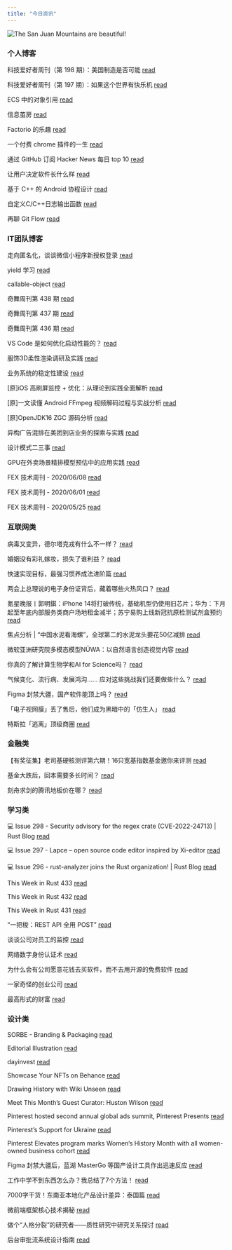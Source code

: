 ```yaml
---
title: "今日资讯"
---
```


![The San Juan Mountains are beautiful!](https://cn.bing.com/th?id=OHR.LanyonQuoit_EN-US8594676410_UHD.jpg "San Juan Mountains")

### 个人博客

   科技爱好者周刊（第 198 期）：美国制造是否可能 [read](http://www.ruanyifeng.com/blog/2022/03/weekly-issue-198.html)

   科技爱好者周刊（第 197 期）：如果这个世界有快乐机 [read](http://www.ruanyifeng.com/blog/2022/03/weekly-issue-197.html)

   ECS 中的对象引用 [read](https://blog.codingnow.com/2022/02/ecs_entity_reference.html)

   信息茧房 [read](https://blog.codingnow.com/2022/02/information_cocoons.html)

   Factorio 的乐趣 [read](https://blog.codingnow.com/2022/02/factorio.html)

   一个付费 chrome 插件的一生 [read](https://blog.t9t.io/star-history-2021-01-21/)

   通过 GitHub 订阅 Hacker News 每日 top 10 [read](https://blog.t9t.io/headllines-2020-09-03/)

   让用户决定软件长什么样 [read](https://blog.t9t.io/let-user-design-2020-06-18/)

   基于 C++ 的 Android 协程设计 [read](https://www.kymjs.com/code/2022/02/26/01)

   自定义C/C++日志输出函数 [read](https://www.kymjs.com/code/2020/08/07/01)

   再聊 Git Flow [read](https://www.kymjs.com/manager/2020/05/29/01)

### IT团队博客

   走向匿名化，谈谈微信小程序新授权登录 [read](http://www.alloyteam.com/2021/04/15431/)

   yield 学习 [read](http://www.alloyteam.com/2021/03/15427/)

   callable-object [read](http://www.alloyteam.com/2021/03/callable-object/)

   奇舞周刊第 438 期 [read](https://weekly.75.team/issue438.html)

   奇舞周刊第 437 期 [read](https://weekly.75.team/issue437.html)

   奇舞周刊第 436 期 [read](https://weekly.75.team/issue436.html)

   VS Code 是如何优化启动性能的？ [read](https://fed.taobao.org/blog/taofed/do71ct/wpsf10)

   服饰3D柔性渲染调研及实践 [read](https://fed.taobao.org/blog/taofed/do71ct/fufsgh)

   业务系统的稳定性建设 [read](https://fed.taobao.org/blog/taofed/do71ct/fc3cy0)

   \[原\]iOS 高刷屏监控 + 优化：从理论到实践全面解析 [read](https://blog.csdn.net/ByteDanceTech/article/details/123437098)

   \[原\]一文读懂 Android FFmpeg 视频解码过程与实战分析 [read](https://blog.csdn.net/ByteDanceTech/article/details/123343422)

   \[原\]OpenJDK16 ZGC 源码分析 [read](https://blog.csdn.net/ByteDanceTech/article/details/123196150)

   异构广告混排在美团到店业务的探索与实践 [read](https://tech.meituan.com/2022/03/10/exploration-and-practice-of-heterogeneous-ad-mixed-ranking-in-meituan-ads.html)

   设计模式二三事 [read](https://tech.meituan.com/2022/03/10/interesting-talk-about-design-patterns.html)

   GPU在外卖场景精排模型预估中的应用实践 [read](https://tech.meituan.com/2022/03/03/ctr-gpu-inference.html)

   FEX 技术周刊 - 2020/06/08 [read](http://fex.baidu.com/blog/2020/06/fex-weekly-08//)

   FEX 技术周刊 - 2020/06/01 [read](http://fex.baidu.com/blog/2020/06/fex-weekly-01//)

   FEX 技术周刊 - 2020/05/25 [read](http://fex.baidu.com/blog/2020/05/fex-weekly-25//)

### 互联网类

   病毒又变异，德尔塔克戎有什么不一样？ [read](http://www.huxiu.com/article/508661.html?f=wangzhan)

   婚姻没有彩礼嫁妆，损失了谁利益？ [read](http://www.huxiu.com/article/508474.html?f=wangzhan)

   快速实现目标，最强习惯养成法进阶篇 [read](http://www.huxiu.com/article/508258.html?f=wangzhan)

   两会上总理说的电子身份证背后，藏着哪些火热风口？ [read](https://36kr.com/p/1654587621161350)

   氪星晚报丨郭明錤：iPhone 14将打破传统，基础机型仍使用旧芯片；华为：下月起至年底内部服务类商户场地租金减半；苏宁易购上线新冠抗原检测试剂盒预约 [read](https://36kr.com/p/1654467058759808)

   焦点分析 \|   “中国水泥看海螺”，全球第二的水泥龙头要花50亿减排 [read](https://36kr.com/p/1649851162687875)

   微软亚洲研究院多模态模型NÜWA：以自然语言创造视觉内容 [read](https://www.msra.cn/zh-cn/news/features/nuwa)

   你真的了解计算生物学和AI for Science吗？ [read](https://www.msra.cn/zh-cn/news/features/qbitai-ai-for-science)

   气候变化、流行病、发展鸿沟…… 应对这些挑战我们还要做些什么？ [read](https://www.msra.cn/zh-cn/news/features/pursuing-a-resilient-and-sustainable-global-society)

   Figma 封禁大疆，国产软件能顶上吗？ [read](http://www.geekpark.net/news/299652)

   「电子视网膜」丢了售后，他们成为黑暗中的「仿生人」 [read](http://www.geekpark.net/news/299613)

   特斯拉「逃离」顶级商圈 [read](http://www.geekpark.net/news/299612)

### 金融类

   【有奖征集】老司基硬核测评第六期！16只宽基指数基金邀你来评测 [read](http://xueqiu.com/8152922548/214015161)

   基金大跌后，回本需要多长时间？ [read](http://xueqiu.com/2217395043/214023991)

   刻舟求剑的腾讯地板价在哪？ [read](http://xueqiu.com/3552430478/214030588)

### 学习类

   💻 Issue 298 - Security advisory for the regex crate (CVE-2022-24713) \| Rust Blog [read](https://rust.libhunt.com/newsletter/298)

   💻 Issue 297 - Lapce – open source code editor inspired by Xi-editor [read](https://rust.libhunt.com/newsletter/297)

   💻 Issue 296 - rust-analyzer joins the Rust organization! \| Rust Blog [read](https://rust.libhunt.com/newsletter/296)

   This Week in Rust 433 [read](https://this-week-in-rust.org/blog/2022/03/09/this-week-in-rust-433/)

   This Week in Rust 432 [read](https://this-week-in-rust.org/blog/2022/03/02/this-week-in-rust-432/)

   This Week in Rust 431 [read](https://this-week-in-rust.org/blog/2022/02/23/this-week-in-rust-431/)

   “一把梭：REST API 全用 POST” [read](https://coolshell.cn/articles/22173.html)

   谈谈公司对员工的监控 [read](https://coolshell.cn/articles/22157.html)

   网络数字身份认证术 [read](https://coolshell.cn/articles/21708.html)

   为什么会有公司愿意花钱去买软件，而不去用开源的免费软件 [read](https://wanqu.co/p/7581?s=rss)

   一家奇怪的创业公司 [read](https://wanqu.co/p/7580?s=rss)

   最高形式的财富 [read](https://wanqu.co/p/7579?s=rss)

### 设计类

   SORBE - Branding &amp; Packaging [read](https://www.behance.net/gallery/139159249/SORBE-Branding-Packaging)

   Editorial Illustration [read](https://www.behance.net/gallery/118411431/Editorial-Illustration)

   dayinvest [read](https://www.behance.net/gallery/139149975/dayinvest)

   Showcase Your NFTs on Behance [read](https://medium.com/behance-blog/showcase-your-nfts-on-behance-2c48386a2336?source=rss-f5272b7f3182------2)

   Drawing History with Wiki Unseen [read](https://medium.com/behance-blog/drawing-history-with-wiki-unseen-5b8e35bfd8a3?source=rss-f5272b7f3182------2)

   Meet This Month’s Guest Curator: Huston Wilson [read](https://medium.com/behance-blog/meet-this-months-guest-curator-huston-wilson-313b75929ab3?source=rss-f5272b7f3182------2)

   Pinterest hosted second annual global ads summit, Pinterest Presents [read](https://newsroom.pinterest.com/en/post/pinterest-hosted-second-annual-global-ads-summit-pinterest-presents)

   Pinterest’s Support for Ukraine [read](https://newsroom.pinterest.com/en/post/pinterests-support-for-ukraine)

   Pinterest Elevates program marks Women’s History Month with all women-owned business cohort [read](https://newsroom.pinterest.com/en/post/pinterest-elevates-program-marks-womens-history-month-with-all-women-owned-business-cohort)

   Figma 封禁大疆后，蓝湖 MasterGo 等国产设计工具作出迅速反应 [read](https://www.uisdc.com/mastergo-2022)

   工作中学不到东西怎么办？我总结了7个方法！ [read](https://www.uisdc.com/work-and-study)

   7000字干货！东南亚本地化产品设计差异：泰国篇 [read](https://www.uisdc.com/thailand-product-design-differences)

   微前端框架核心技术揭秘 [read](https://11.146.83.18/2022/02/22/micro-frontend-framework/)

   做个“人格分裂”的研究者——质性研究中研究关系探讨 [read](https://11.146.83.18/2022/02/16/%e5%81%9a%e4%b8%aa%e4%ba%ba%e6%a0%bc%e5%88%86%e8%a3%82%e7%9a%84%e7%a0%94%e7%a9%b6%e8%80%85-%e8%b4%a8%e6%80%a7%e7%a0%94%e7%a9%b6%e4%b8%ad%e7%a0%94%e7%a9%b6%e5%85%b3/)

   后台审批流系统设计指南 [read](https://11.146.83.18/2022/02/08/%e5%90%8e%e5%8f%b0%e5%ae%a1%e6%89%b9%e6%b5%81%e7%b3%bb%e7%bb%9f%e8%ae%be%e8%ae%a1%e6%8c%87%e5%8d%97/)

